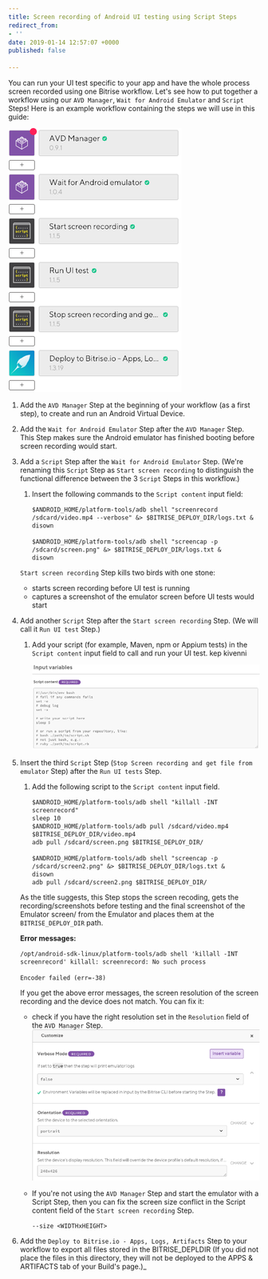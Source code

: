 ```yaml
---
title: Screen recording of Android UI testing using Script Steps
redirect_from:
- ''
date: 2019-01-14 12:57:07 +0000
published: false

---
```

You can run your UI test specific to your app and have the whole process screen recorded using one Bitrise workflow. Let's see how to put together a workflow using our `AVD Manager`, `Wait for Android Emulator` and `Script` Steps! Here is an example workflow containing the steps we will use in this guide:

![](/img/screenrecording-ui-workflow.png)

1. Add the `AVD Manager` Step at the beginning of your workflow (as a first step), to create and run an Android Virtual Device.
2. Add the `Wait for Android Emulator` Step after the `AVD Manager` Step. This Step makes sure the Android emulator has finished booting before screen recording would start.
3. Add a `Script` Step after the `Wait for Android Emulator` Step. (We're renaming this `Script` Step as `Start screen recording` to distinguish the functional difference between the 3 `Script` Steps in this workflow.)
   1. Insert the following commands to the `Script content` input field:

          $ANDROID_HOME/platform-tools/adb shell "screenrecord /sdcard/video.mp4 --verbose" &> $BITRISE_DEPLOY_DIR/logs.txt &
          disown
          
          $ANDROID_HOME/platform-tools/adb shell "screencap -p /sdcard/screen.png" &> $BITRISE_DEPLOY_DIR/logs.txt &
          disown

   `Start screen recording` Step kills two birds with one stone:
   * starts screen recording before UI test is running
   * captures a screenshot of the emulator screen before UI tests would start
4. Add another `Script` Step after the `Start screen recording` Step. (We will call it `Run UI test` Step.)
   1. Add your script (for example, Maven, npm or Appium tests) in the `Script content` input field to call and run your UI test. kep kivenni

      ![](/img/ui-test-script.png)
5. Insert the third `Script` Step (`Stop Screen recording and get file from emulator` Step) after the `Run UI tests` Step.
   1. Add the following script to the `Script content` input field.

          $ANDROID_HOME/platform-tools/adb shell "killall -INT screenrecord"
          sleep 10
          $ANDROID_HOME/platform-tools/adb pull /sdcard/video.mp4 $BITRISE_DEPLOY_DIR/video.mp4
          adb pull /sdcard/screen.png $BITRISE_DEPLOY_DIR/
          
          $ANDROID_HOME/platform-tools/adb shell "screencap -p /sdcard/screen2.png" &> $BITRISE_DEPLOY_DIR/logs.txt &
          disown
          adb pull /sdcard/screen2.png $BITRISE_DEPLOY_DIR/

   As the title suggests, this Step stops the screen recoding, gets the recording/screenshots before testing and the final screenshot of the Emulator screen/ from the Emulator and places them at the `BITRISE_DEPLOY_DIR` path.

   **Error messages:**

       /opt/android-sdk-linux/platform-tools/adb shell 'killall -INT screenrecord' killall: screenrecord: No such process
       
       Encoder failed (err=-38)

   If you get the above error messages, the screen resolution of the screen recording and the device does not match. You can fix it:
   * check if you have the right resolution set in the `Resolution` field of the `AVD Manager` Step. ![](/img/screen-resolution-avd-manager.png)
   * If you're not using the `AVD Manager` Step and start the emulator with a Script Step, then you can fix the screen size conflict in the Script content field of the `Start screen recording` Step.

         --size <WIDTHxHEIGHT>
6. Add the `Deploy to Bitrise.io - Apps, Logs, Artifacts` Step to your workflow to export all files stored in the BITRISE_DEPLDIR (If you did not place the files in this directory, they will not be deployed to the APPS & ARTIFACTS tab of your Build's page.)_